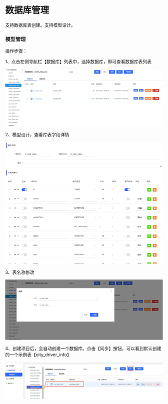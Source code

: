 # 数据库管理

支持数据库表创建。支持模型设计。

### 模型管理

操作步骤：

1、点击左侧导航栏【数据库】列表中，选择数据库，即可查看数据库表列表

![](/image/Joybuilder/db_list.PNG) 

2、模型设计，查看库表字段详情

![](/image/Joybuilder/db_detail.PNG)

3、表名称修改

![](/image/Joybuilder/db_update.PNG)  

4、创建项目后，会自动创建一个数据库。点击【同步】按钮，可以看到默认创建的一个示例表【city_driver_info】

![](/image/Joybuilder/create_project_detail_db.PNG)  